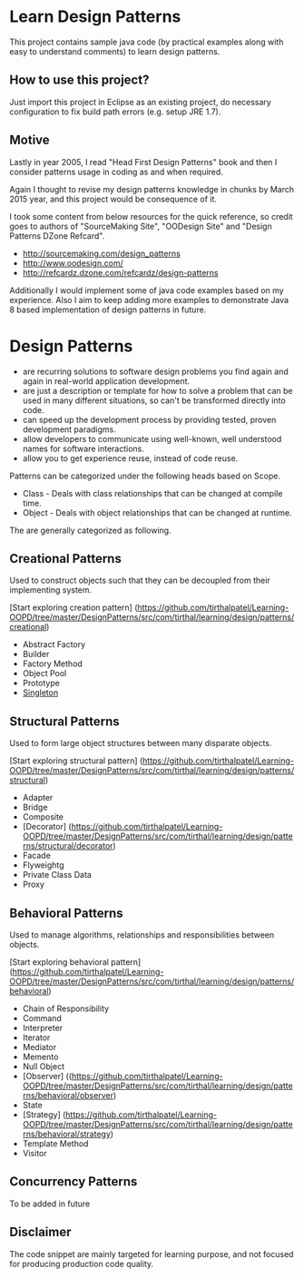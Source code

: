 Learn Design Patterns
=====================
This project contains sample java code (by practical examples along with easy to understand comments) to learn design patterns.

How to use this project?
------------------------
Just import this project in Eclipse as an existing project, do necessary configuration to fix build path errors (e.g. setup JRE 1.7).

Motive
------
Lastly in year 2005, I read "Head First Design Patterns" book and then I consider patterns usage in coding as and when required. 

Again I thought to revise my design patterns knowledge in chunks by March 2015 year, and this project would be consequence of it.   

I took some content from below resources for the quick reference, so credit goes to authors of "SourceMaking Site", "OODesign Site" and "Design Patterns DZone Refcard".
* http://sourcemaking.com/design_patterns
* http://www.oodesign.com/
* http://refcardz.dzone.com/refcardz/design-patterns

Additionally I would implement some of java code examples based on my experience. Also I aim to keep adding more examples to demonstrate Java 8 based implementation of design patterns in future.


Design Patterns
===============
* are recurring solutions to software design problems you find again and again in real-world application development.
* are just a description or template for how to solve a problem that can be used in many different situations, so can't be transformed directly into code. 
* can speed up the development process by providing tested, proven development paradigms. 
* allow developers to communicate using well-known, well understood names for software interactions.
* allow you to get experience reuse, instead of code reuse.

Patterns can be categorized under the following heads based on Scope.
 * Class - Deals with class relationships that can be changed at compile time.
 * Object - Deals with object relationships that can be changed at runtime.

The are generally categorized as following. 

Creational Patterns
-------------------

Used to construct objects such that they can be decoupled from their implementing system.

[Start exploring creation pattern] (https://github.com/tirthalpatel/Learning-OOPD/tree/master/DesignPatterns/src/com/tirthal/learning/design/patterns/creational)	
* Abstract Factory
* Builder
* Factory Method
* Object Pool
* Prototype
* [Singleton](https://github.com/tirthalpatel/Learning-OOPD/tree/master/DesignPatterns/src/com/tirthal/learning/design/patterns/creational/singleton)

Structural Patterns
-------------------

Used to form large object structures between many disparate objects.

[Start exploring structural pattern] (https://github.com/tirthalpatel/Learning-OOPD/tree/master/DesignPatterns/src/com/tirthal/learning/design/patterns/structural)
* Adapter
* Bridge
* Composite
* [Decorator] (https://github.com/tirthalpatel/Learning-OOPD/tree/master/DesignPatterns/src/com/tirthal/learning/design/patterns/structural/decorator)
* Facade
* Flyweightg
* Private Class Data
* Proxy

Behavioral Patterns
-------------------

Used to manage algorithms, relationships and responsibilities between objects.

[Start exploring behavioral pattern] (https://github.com/tirthalpatel/Learning-OOPD/tree/master/DesignPatterns/src/com/tirthal/learning/design/patterns/behavioral)
* Chain of Responsibility
* Command
* Interpreter
* Iterator
* Mediator
* Memento
* Null Object
* [Observer] ((https://github.com/tirthalpatel/Learning-OOPD/tree/master/DesignPatterns/src/com/tirthal/learning/design/patterns/behavioral/observer)
* State
* [Strategy] (https://github.com/tirthalpatel/Learning-OOPD/tree/master/DesignPatterns/src/com/tirthal/learning/design/patterns/behavioral/strategy)
* Template Method
* Visitor

Concurrency Patterns
--------------------

To be added in future



Disclaimer
-----------
The code snippet are mainly targeted for learning purpose, and not focused for producing production code quality.